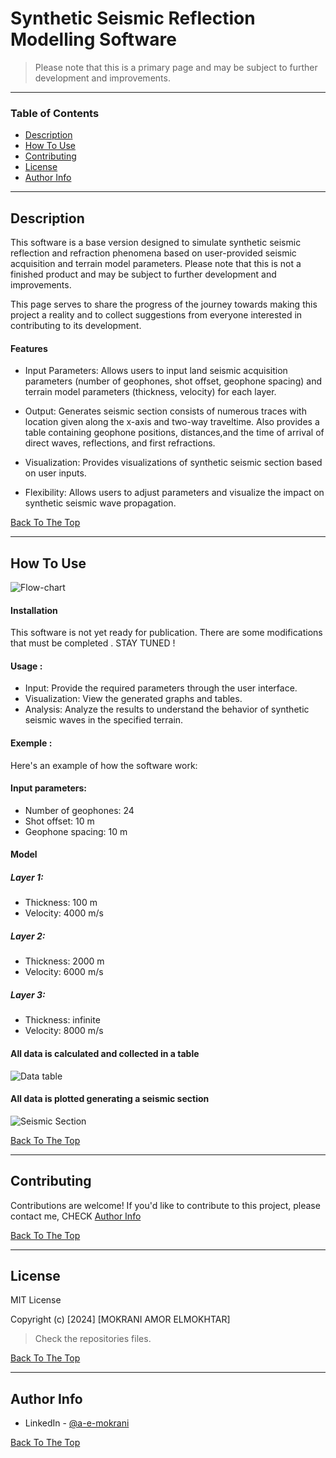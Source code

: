 # Synthetic Seismic Reflection Modelling Software


> Please note that this is a primary page and may be subject to further development and improvements.

---

### Table of Contents 

- [Description](#description)
- [How To Use](#how-to-use)
- [Contributing](#contributing)
- [License](#license)
- [Author Info](#author-info)

---

## Description

This software is a base version designed to simulate synthetic seismic reflection and refraction phenomena based on user-provided seismic acquisition and terrain model parameters. Please note that this is not a finished product and may be subject to further development and improvements.

This page serves to share the progress of the journey towards making this project a reality and to collect suggestions from everyone interested in contributing to its development.

#### Features

- Input Parameters: Allows users to input land seismic acquisition parameters (number of geophones, shot offset, geophone spacing) and terrain model parameters (thickness, velocity) for each layer.

- Output: Generates seismic section consists of numerous traces with location given along the x-axis and two-way traveltime. 
Also provides a table containing geophone positions, distances,and the time of arrival of direct waves, reflections, and first refractions.

- Visualization: Provides visualizations of synthetic seismic section based on user inputs.

- Flexibility: Allows users to adjust parameters and visualize the impact on synthetic seismic wave propagation.


[Back To The Top](#table-of-contents)

---

## How To Use

![Flow-chart](https://github.com/omarmokrani97/Synthetic-Seismic-Reflection-Modelling-Software/blob/main/Diagram%20chart.png?raw=true)

#### Installation
This software is not yet ready for publication. There are some modifications that must be completed . STAY TUNED ! 

#### Usage : 

- Input: Provide the required parameters through the user interface.
- Visualization: View the generated graphs and tables.
- Analysis: Analyze the results to understand the behavior of synthetic seismic waves in the specified terrain.

#### Exemple : 
Here's an example of how the software work:
#### Input parameters: 
- Number of geophones: 24
- Shot offset: 10 m
- Geophone spacing: 10 m
#### Model 
##### Layer 1:
- Thickness: 100 m
- Velocity: 4000 m/s
##### Layer 2:
- Thickness: 2000 m
- Velocity: 6000 m/s
##### Layer 3:
- Thickness: infinite 
- Velocity: 8000 m/s

#### All data is calculated and collected in a table

![Data table](https://github.com/omarmokrani97/Synthetic-Seismic-Reflection-Modelling-Software/blob/main/table.png?raw=true)

#### All data is plotted generating a seismic section

![Seismic Section](https://github.com/omarmokrani97/Synthetic-Seismic-Reflection-Modelling-Software/blob/main/siesmic%20Section.png?raw=true)


[Back To The Top](#table-of-contents)

---

## Contributing

Contributions are welcome! If you'd like to contribute to this project, please contact me, CHECK [Author Info](#author-info) 

[Back To The Top](#table-of-contents)

---

## License

MIT License

Copyright (c) [2024] [MOKRANI AMOR ELMOKHTAR]

> Check the repositories files. 

[Back To The Top](#table-of-contents)

---

## Author Info

- LinkedIn - [@a-e-mokrani](https://www.linkedin.com/in/a-e-mokrani/)


[Back To The Top](#table-of-contents)
